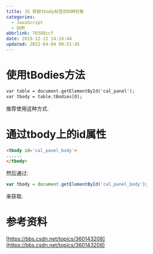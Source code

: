 ```yaml
---
title: JS 获取tbody标签的DOM对象
categories: 
  - JavaScript
  - DOM
abbrlink: 70388ccf
date: 2019-12-12 14:24:44
updated: 2022-04-04 00:51:45
---
```

# 使用tBodies方法
```html
var table = document.getElementById('cal_panel');
var tbody = table.tBodies[0];
```
推荐使用这种方式.
# 通过tbody上的id属性
```html
<tbody id='cal_panel_body'>
......
</tbody>
```
然后通过:
```javascript
var tbody = document.getElementById('cal_panel_body');
```
来获取.
# 参考资料
[https://bbs.csdn.net/topics/360143208](https://bbs.csdn.net/topics/360143208)
